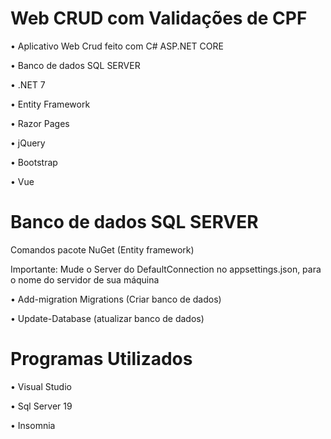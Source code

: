 # Web CRUD com Validações de CPF

• Aplicativo Web Crud feito com C# ASP.NET CORE 

• Banco de dados SQL SERVER

• .NET 7

• Entity Framework

• Razor Pages

• jQuery

• Bootstrap

• Vue

# Banco de dados SQL SERVER
Comandos pacote NuGet (Entity framework)


  Importante: Mude o Server do DefaultConnection no appsettings.json, para o nome do servidor de sua máquina
  
  • Add-migration Migrations (Criar banco de dados)
  
  • Update-Database (atualizar banco de dados)

# Programas Utilizados
• Visual Studio

• Sql Server 19

• Insomnia
 
  
 
